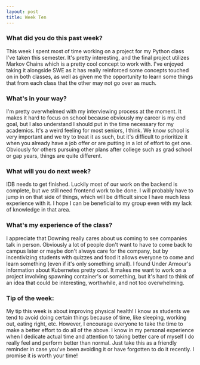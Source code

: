 ```yaml
---
layout: post
title: Week Ten
---
```


### What did you do this past week?
This week I spent most of time working on a project for my Python class I've taken this semester. It's pretty interesting, and the final project utilizes Markov Chains which is a pretty cool concept to work with. I've enjoyed taking it alongside SWE as it has really reinforced some concepts touched on in both classes, as well as given me the opportunity to learn some things that from each class that the other may not go over as much. 

### What's in your way?
I'm pretty overwhelmed with my interviewing process at the moment. It makes it hard to focus on school because obviously my career is my end goal, but I also understand I should put in the time necessary for my academics. It's a weird feeling for most seniors, I think. We know school is very important and we try to treat it as such, but it's difficult to prioritize it when you already have a job offer or are putting in a lot of effort to get one. Obviously for others pursuing other plans after college such as grad school or gap years, things are quite different.

### What will you do next week?
IDB needs to get finished. Luckily most of our work on the backend is complete, but we still need frontend work to be done. I will probably have to jump in on that side of things, which will be difficult since I have much less experience with it. I hope I can be beneficial to my group even with my lack of knowledge in that area.

### What's my experience of the class?
I appreciate that Downing really cares about us coming to see companies talk in person. Obviously a lot of people don't want to have to come back to campus later or maybe don't always care for the company, but by incentivizing students with quizzes and food it allows everyone to come and learn something (even if it's only something small). I found Under Armour's information about Kubernetes pretty cool. It makes me want to work on a project involving spawning container's or something, but it's hard to think of an idea that could be interesting, worthwhile, and not too overwhelming. 

### Tip of the week:
My tip this week is about improving physical health! I know as students we tend to avoid doing certain things because of time, like sleeping, working out, eating right, etc. However, I encourage everyone to take the time to make a better effort to do all of the above. I know in my personal experience when I dedicate actual time and attention to taking better care of myself I do really feel and perform better than normal. Just take this as a friendly reminder in case you've been avoiding it or have forgotten to do it recently. I promise it is worth your time!

